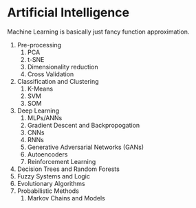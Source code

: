 # Artificial Intelligence

Machine Learning is basically just fancy function approximation.

1. Pre-processing
   1. PCA
   2. t-SNE
   3. Dimensionality reduction
   4. Cross Validation
2. Classification and Clustering
   1. K-Means
   2. SVM
   3. SOM
3. Deep Learning
   1. MLPs/ANNs
   2. Gradient Descent and Backpropogation
   3. CNNs
   4. RNNs
   5. Generative Adversarial Networks (GANs)
   6. Autoencoders
   7. Reinforcement Learning
4. Decision Trees and Random Forests
5. Fuzzy Systems and Logic
6. Evolutionary Algorithms
7. Probabilistic Methods
   1. Markov Chains and Models
